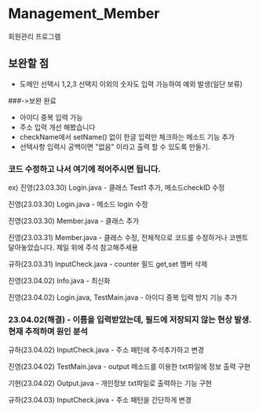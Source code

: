 # Management_Member
회원관리 프로그램

## 보완할 점
- 도메인 선택시 1,2,3 선택지 이외의 숫자도 입력 가능하여 예외 발생(일단 보류)

###->보완 완료
- 아이디 중복 입력 가능
- 주소 입력 개선 해봤습니다
- checkName에서 setName() 없이 한글 입력만 체크하는 메소드 기능 추가
- 선택사항 입력시 공백이면 "없음" 이라고 출력 할 수 있도록 만들기.


### 코드 수정하고 나서 여기에 적어주시면 됩니다.

ex) 진영(23.03.30) Login.java - 클래스 Test1 추가, 메소드checkID 수정

진영(23.03.30) Login.java - 메소드 login 수정

진영(23.03.30) Member.java - 클래스 추가

진영(23.03.31) Member.java - 클래스 수정, 전체적으로 코드를 수정하거나 코멘트 달아놓았습니다. 제일 위에 주석 참고해주세용

규하(23.03.31) InputCheck.java - counter 필드 get,set 멤버 삭제 

진영(23.04.02) Info.java - 최신화

진영(23.04.02) Login.java, TestMain.java - 아이디 중복 입력 방지 기능 추가

### 23.04.02(해결) - 이름을 입력받았는데, 필드에 저장되지 않는 현상 발생. 현재 추적하며 원인 분석 

규하(23.04.02) InputCheck.java - 주소 패턴에 주석추가하고 변경

진영(23.04.02) TestMain.java - output 메소드를 이용한 txt파일에 정보 출력 구현

기현(23.04.02) Output.java - 개인정보 txt파일로 출력하는 기능 구현

규하(23.04.03) InputCheck.java - 주소 패턴을 간단하게 변경
